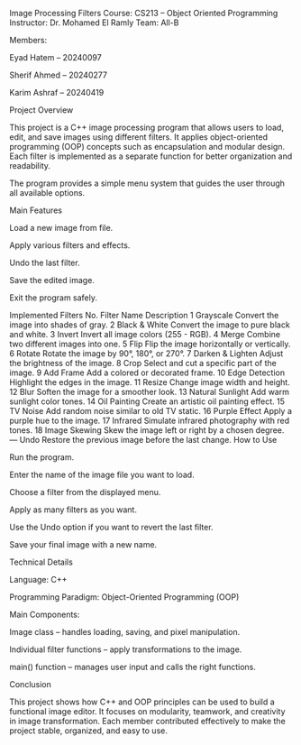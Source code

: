 Image Processing Filters
Course: CS213 – Object Oriented Programming
Instructor: Dr. Mohamed El Ramly
Team: All-B

Members:

Eyad Hatem – 20240097

Sherif Ahmed – 20240277

Karim Ashraf – 20240419

Project Overview

This project is a C++ image processing program that allows users to load, edit, and save images using different filters.
It applies object-oriented programming (OOP) concepts such as encapsulation and modular design.
Each filter is implemented as a separate function for better organization and readability.

The program provides a simple menu system that guides the user through all available options.

Main Features

Load a new image from file.

Apply various filters and effects.

Undo the last filter.

Save the edited image.

Exit the program safely.

Implemented Filters
No.	Filter Name	Description
1	Grayscale	Convert the image into shades of gray.
2	Black & White	Convert the image to pure black and white.
3	Invert	Invert all image colors (255 - RGB).
4	Merge	Combine two different images into one.
5	Flip	Flip the image horizontally or vertically.
6	Rotate	Rotate the image by 90°, 180°, or 270°.
7	Darken & Lighten	Adjust the brightness of the image.
8	Crop	Select and cut a specific part of the image.
9	Add Frame	Add a colored or decorated frame.
10	Edge Detection	Highlight the edges in the image.
11	Resize	Change image width and height.
12	Blur	Soften the image for a smoother look.
13	Natural Sunlight	Add warm sunlight color tones.
14	Oil Painting	Create an artistic oil painting effect.
15	TV Noise	Add random noise similar to old TV static.
16	Purple Effect	Apply a purple hue to the image.
17	Infrared	Simulate infrared photography with red tones.
18	Image Skewing	Skew the image left or right by a chosen degree.
—	Undo	Restore the previous image before the last change.
How to Use

Run the program.

Enter the name of the image file you want to load.

Choose a filter from the displayed menu.

Apply as many filters as you want.

Use the Undo option if you want to revert the last filter.

Save your final image with a new name.

Technical Details

Language: C++

Programming Paradigm: Object-Oriented Programming (OOP)

Main Components:

Image class – handles loading, saving, and pixel manipulation.

Individual filter functions – apply transformations to the image.

main() function – manages user input and calls the right functions.

Conclusion

This project shows how C++ and OOP principles can be used to build a functional image editor.
It focuses on modularity, teamwork, and creativity in image transformation.
Each member contributed effectively to make the project stable, organized, and easy to use.
